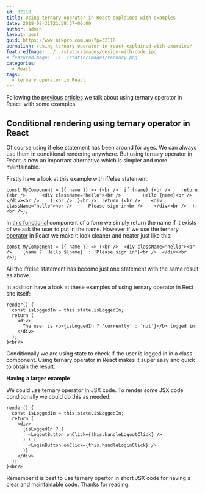 ```yaml
---
id: 32118
title: Using ternary operator in React explained with examples
date: 2018-08-31T21:58:37+00:00
author: admin
layout: post
guid: https://www.nikpro.com.au/?p=32118
permalink: /using-ternary-operator-in-react-explained-with-examples/
featuredImage: ../../static/images/design-with-code.jpg
# featuredImage: ../../static/images/ternary.png
categories:
  - React
tags:
  - ternary operator in React
---
```

Following the [previous](https://www.nikpro.com.au/using-es6-features-in-react-application-codes-spread-operator/) [articles](https://www.nikpro.com.au/using-es6-features-in-react-application-codes-spread-operator/) we talk about using ternary operator in React  with some examples.

## Conditional rendering using ternary operator in React 

Of course using if else statement has been around for ages. We can always use them in conditional rendering anywhere. But using ternary operator in React is now an important alternative which is simpler and more maintainable.

Firstly have a look at this example with if/else statement:


```
const MyComponent = ({ name }) => {<br />  if (name) {<br />    return (<br />      <div className="hello"><br />        Hello {name}<br />      </div><br />    );<br />  }<br />  return (<br />    <div className="hello"><br />      Please sign in<br />    </div><br />  );<br />};
```


In [this functional](https://www.nikpro.com.au/functional-component-in-react-explained-with-examples/) component of a form we simply return the name if it exists of we ask the user to put in the name. However if we use the ternary [operator](https://www.nikpro.com.au/the-ternary-operator-in-javascript-with-some-examples-explained/) in React we make it look cleaner and neater just like this:


```
const MyComponent = ({ name }) => (<br />  <div className="hello"><br />    {name ? `Hello ${name}` : 'Please sign in'}<br />  </div><br />);
```


All the if/else statement has become just one statement with the same result as above.  

In addition have a look at these examples of using ternary operator in Rect site itself:


```
render() {
  const isLoggedIn = this.state.isLoggedIn;
  return (
    <div>
      The user is <b>{isLoggedIn ? 'currently' : 'not'}</b> logged in.
    </div>
  );
}<br/>
```


Conditionally we are using state to check if the user is logged in in a class component. Using ternary operator in React makes it super easy and quick to obtain the result. 

**Having** **a** **larger** **example**

We could use ternary operator In JSX code. To render some JSX code conditionally we could do this as needed:


```
render() {
  const isLoggedIn = this.state.isLoggedIn;
  return (
    <div>
      {isLoggedIn ? (
        <LogoutButton onClick={this.handleLogoutClick} />
      ) : (
        <LoginButton onClick={this.handleLoginClick} />
      )}
    </div>
  );
}<br/>
```


Remember it is best to use ternary opertor in short JSX code for having a clear and maintainable code. Thanks for reading. 